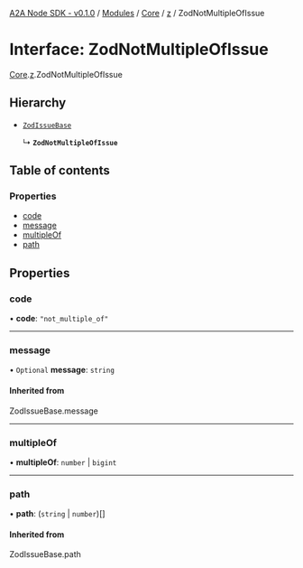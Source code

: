 [A2A Node SDK - v0.1.0](../README.md) / [Modules](../modules.md) / [Core](../modules/Core.md) / [z](../modules/Core.z.md) / ZodNotMultipleOfIssue

# Interface: ZodNotMultipleOfIssue

[Core](../modules/Core.md).[z](../modules/Core.z.md).ZodNotMultipleOfIssue

## Hierarchy

- [`ZodIssueBase`](../modules/Core.z.md#zodissuebase)

  ↳ **`ZodNotMultipleOfIssue`**

## Table of contents

### Properties

- [code](Core.z.ZodNotMultipleOfIssue.md#code)
- [message](Core.z.ZodNotMultipleOfIssue.md#message)
- [multipleOf](Core.z.ZodNotMultipleOfIssue.md#multipleof)
- [path](Core.z.ZodNotMultipleOfIssue.md#path)

## Properties

### code

• **code**: ``"not_multiple_of"``

___

### message

• `Optional` **message**: `string`

#### Inherited from

ZodIssueBase.message

___

### multipleOf

• **multipleOf**: `number` \| `bigint`

___

### path

• **path**: (`string` \| `number`)[]

#### Inherited from

ZodIssueBase.path
